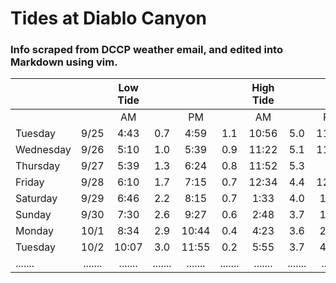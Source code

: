 # Tides at Diablo Canyon

### Info scraped from DCCP weather email, and edited into Markdown using vim.

| ||Low Tide||||High Tide||||
| --- | :---: | :---: | :---: | :---: | :---: | :---: | :---: | :---: | :---: |
| || AM  || PM  || AM  || PM  ||
|Tuesday|9/25|4:43|0.7|4:59|1.1|10:56|5.0|11:03|5.0|
|Wednesday|9/26|5:10|1.0|5:39|0.9|11:22|5.1|11:46|4.7|
|Thursday|9/27|5:39|1.3|6:24|0.8|11:52|5.3|     |   |
|Friday|9/28|6:10|1.7|7:15|0.7|12:34|4.4|12:25|5.3|
|Saturday|9/29|6:46|2.2|8:15|0.7|1:33|4.0|1:04|5.3|
|Sunday|9/30|7:30|2.6|9:27|0.6|2:48|3.7|1:53|5.2|
|Monday|10/1|8:34|2.9|10:44|0.4|4:23|3.6|2:57|5.2|
|Tuesday|10/2|10:07|3.0|11:55|0.2|5:55|3.7|4:15|5.1|
|.......|.......|.......|.......|.......|.......|.......|.......|.......|.......|
